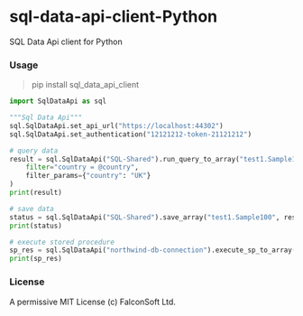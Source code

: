 # sql-data-api-client-Python
SQL Data Api client for Python

### Usage

> pip install sql_data_api_client

```py
import SqlDataApi as sql

"""Sql Data Api"""
sql.SqlDataApi.set_api_url("https://localhost:44302")
sql.SqlDataApi.set_authentication("12121212-token-21121212")

# query data
result = sql.SqlDataApi("SQL-Shared").run_query_to_array("test1.Sample100",
    filter="country = @country",
    filter_params={"country": "UK"}
)
print(result)

# save data
status = sql.SqlDataApi("SQL-Shared").save_array("test1.Sample100", result)
print(status)

# execute stored procedure
sp_res = sql.SqlDataApi("northwind-db-connection").execute_sp_to_array("northwind.NorthwindEmployeesSummary", {'startDate': "2019-01-01", 'endDate': "2020-05-14"})
print(sp_res)
```

### License

A permissive MIT License (c) FalconSoft Ltd.
